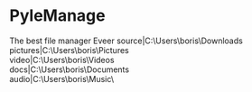# PyleManage

The best file manager Eveer
source|C:\Users\boris\Downloads\
pictures|C:\Users\boris\Pictures\
video|C:\Users\boris\Videos\
docs|C:\Users\boris\Documents\
audio|C:\Users\boris\Music\
